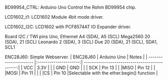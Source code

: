 BD99954_CTRL:
	Arduino Uno Control the Rohm BD99954 chip.

LCD1602_t1:
	LCD1602 Module 4bit mode driver.

LCD1602_I2C:
	LCD1602 with PCF8574AT IO Expander driver.

Board		I2C / TWI pins
Uno, Ethernet	A4 (SDA), A5 (SCL)
Mega2560	20 (SDA), 21 (SCL)
Leonardo	2 (SDA), 3 (SCL)
Due		20 (SDA), 21 (SCL), SDA1, SCL1

ENC28J60:
	Simple Webserver.
|	ENC28J60	|	Arduino Uno	|	Notes					|
| --------------------- |:---------------------:| ---------------------------------------------:|
| VCC			| 3.3V			|						|
| GND     		| GND			|						|
| SCK			| Pin 13		|						|
|MISO			| Pin 12		|						|
|MOSI			| Pin 11	|	|						|
|CS			| Pin 10		|Selectable with the ether.begin() function	|
